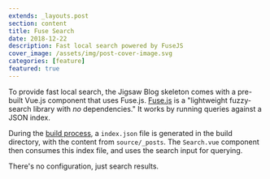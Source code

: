 ```yaml
---
extends: _layouts.post
section: content
title: Fuse Search
date: 2018-12-22
description: Fast local search powered by FuseJS
cover_image: /assets/img/post-cover-image.svg
categories: [feature]
featured: true
---
```


To provide fast local search, the Jigsaw Blog skeleton comes with a pre-built Vue.js component that uses Fuse.js. [Fuse.js](http://fusejs.io/) is a "lightweight fuzzy-search library with _no_ dependencies." It works by running queries against a JSON index. 

During the [build process](http://jigsaw.tighten.co/docs/building-and-previewing/), a `index.json` file is generated in the build directory, with the content from `source/_posts`. The `Search.vue` component then consumes this index file, and uses the search input for querying. 

There's no configuration, just search results.

